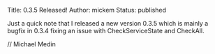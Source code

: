 Title: 0.3.5 Released!
Author: mickem
Status: published

Just a quick note that I released a new version 0.3.5 which is mainly a
bugfix in 0.3.4 fixing an issue with CheckServiceState and CheckAll. 

// Michael Medin
